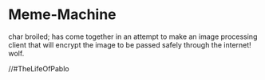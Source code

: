 # Meme-Machine
char broiled; has come together in an attempt to make an image processing client that will encrypt the image to be passed safely through the internet! wolf.

//#TheLifeOfPablo
